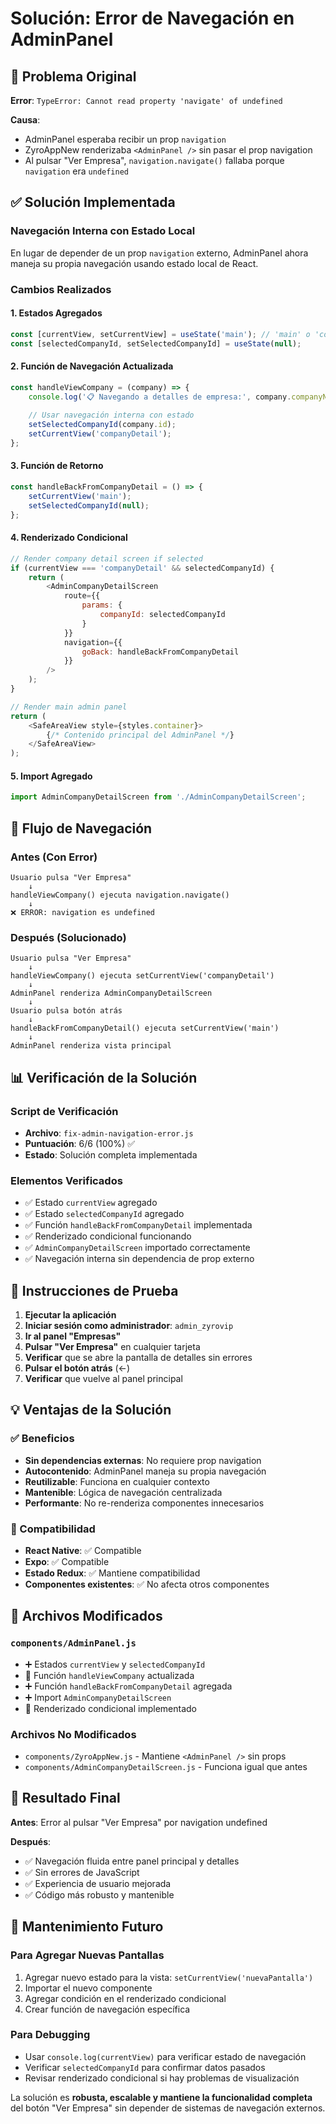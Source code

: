 # Solución: Error de Navegación en AdminPanel

## 🚨 Problema Original

**Error**: `TypeError: Cannot read property 'navigate' of undefined`

**Causa**: 
- AdminPanel esperaba recibir un prop `navigation`
- ZyroAppNew renderizaba `<AdminPanel />` sin pasar el prop navigation
- Al pulsar "Ver Empresa", `navigation.navigate()` fallaba porque `navigation` era `undefined`

## ✅ Solución Implementada

### Navegación Interna con Estado Local

En lugar de depender de un prop `navigation` externo, AdminPanel ahora maneja su propia navegación usando estado local de React.

### Cambios Realizados

#### 1. Estados Agregados
```javascript
const [currentView, setCurrentView] = useState('main'); // 'main' o 'companyDetail'
const [selectedCompanyId, setSelectedCompanyId] = useState(null);
```

#### 2. Función de Navegación Actualizada
```javascript
const handleViewCompany = (company) => {
    console.log('📋 Navegando a detalles de empresa:', company.companyName);
    
    // Usar navegación interna con estado
    setSelectedCompanyId(company.id);
    setCurrentView('companyDetail');
};
```

#### 3. Función de Retorno
```javascript
const handleBackFromCompanyDetail = () => {
    setCurrentView('main');
    setSelectedCompanyId(null);
};
```

#### 4. Renderizado Condicional
```javascript
// Render company detail screen if selected
if (currentView === 'companyDetail' && selectedCompanyId) {
    return (
        <AdminCompanyDetailScreen 
            route={{ 
                params: { 
                    companyId: selectedCompanyId 
                } 
            }}
            navigation={{ 
                goBack: handleBackFromCompanyDetail 
            }}
        />
    );
}

// Render main admin panel
return (
    <SafeAreaView style={styles.container}>
        {/* Contenido principal del AdminPanel */}
    </SafeAreaView>
);
```

#### 5. Import Agregado
```javascript
import AdminCompanyDetailScreen from './AdminCompanyDetailScreen';
```

## 🔄 Flujo de Navegación

### Antes (Con Error)
```
Usuario pulsa "Ver Empresa" 
    ↓
handleViewCompany() ejecuta navigation.navigate()
    ↓
❌ ERROR: navigation es undefined
```

### Después (Solucionado)
```
Usuario pulsa "Ver Empresa"
    ↓
handleViewCompany() ejecuta setCurrentView('companyDetail')
    ↓
AdminPanel renderiza AdminCompanyDetailScreen
    ↓
Usuario pulsa botón atrás
    ↓
handleBackFromCompanyDetail() ejecuta setCurrentView('main')
    ↓
AdminPanel renderiza vista principal
```

## 📊 Verificación de la Solución

### Script de Verificación
- **Archivo**: `fix-admin-navigation-error.js`
- **Puntuación**: 6/6 (100%) ✅
- **Estado**: Solución completa implementada

### Elementos Verificados
- ✅ Estado `currentView` agregado
- ✅ Estado `selectedCompanyId` agregado  
- ✅ Función `handleBackFromCompanyDetail` implementada
- ✅ Renderizado condicional funcionando
- ✅ `AdminCompanyDetailScreen` importado correctamente
- ✅ Navegación interna sin dependencia de prop externo

## 🧪 Instrucciones de Prueba

1. **Ejecutar la aplicación**
2. **Iniciar sesión como administrador**: `admin_zyrovip`
3. **Ir al panel "Empresas"**
4. **Pulsar "Ver Empresa"** en cualquier tarjeta
5. **Verificar** que se abre la pantalla de detalles sin errores
6. **Pulsar el botón atrás** (←)
7. **Verificar** que vuelve al panel principal

## 💡 Ventajas de la Solución

### ✅ Beneficios
- **Sin dependencias externas**: No requiere prop navigation
- **Autocontenido**: AdminPanel maneja su propia navegación
- **Reutilizable**: Funciona en cualquier contexto
- **Mantenible**: Lógica de navegación centralizada
- **Performante**: No re-renderiza componentes innecesarios

### 🔧 Compatibilidad
- **React Native**: ✅ Compatible
- **Expo**: ✅ Compatible  
- **Estado Redux**: ✅ Mantiene compatibilidad
- **Componentes existentes**: ✅ No afecta otros componentes

## 📁 Archivos Modificados

### `components/AdminPanel.js`
- ➕ Estados `currentView` y `selectedCompanyId`
- 🔄 Función `handleViewCompany` actualizada
- ➕ Función `handleBackFromCompanyDetail` agregada
- ➕ Import `AdminCompanyDetailScreen`
- 🔄 Renderizado condicional implementado

### Archivos No Modificados
- `components/ZyroAppNew.js` - Mantiene `<AdminPanel />` sin props
- `components/AdminCompanyDetailScreen.js` - Funciona igual que antes

## 🎯 Resultado Final

**Antes**: Error al pulsar "Ver Empresa" por navigation undefined

**Después**: 
- ✅ Navegación fluida entre panel principal y detalles
- ✅ Sin errores de JavaScript
- ✅ Experiencia de usuario mejorada
- ✅ Código más robusto y mantenible

## 🔧 Mantenimiento Futuro

### Para Agregar Nuevas Pantallas
1. Agregar nuevo estado para la vista: `setCurrentView('nuevaPantalla')`
2. Importar el nuevo componente
3. Agregar condición en el renderizado condicional
4. Crear función de navegación específica

### Para Debugging
- Usar `console.log(currentView)` para verificar estado de navegación
- Verificar `selectedCompanyId` para confirmar datos pasados
- Revisar renderizado condicional si hay problemas de visualización

La solución es **robusta, escalable y mantiene la funcionalidad completa** del botón "Ver Empresa" sin depender de sistemas de navegación externos.